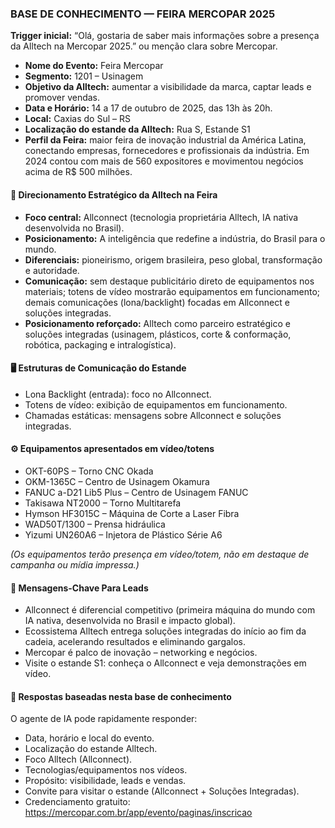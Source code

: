 ### BASE DE CONHECIMENTO — FEIRA MERCOPAR 2025

**Trigger inicial:** “Olá, gostaria de saber mais informações sobre a presença da Alltech na Mercopar 2025.” ou menção clara sobre Mercopar.

- **Nome do Evento:** Feira Mercopar
- **Segmento:** 1201 – Usinagem
- **Objetivo da Alltech:** aumentar a visibilidade da marca, captar leads e promover vendas.
- **Data e Horário:** 14 a 17 de outubro de 2025, das 13h às 20h.
- **Local:** Caxias do Sul – RS
- **Localização do estande da Alltech:** Rua S, Estande S1
- **Perfil da Feira:** maior feira de inovação industrial da América Latina, conectando empresas, fornecedores e profissionais da indústria. Em 2024 contou com mais de 560 expositores e movimentou negócios acima de R$ 500 milhões.

#### 🎯 Direcionamento Estratégico da Alltech na Feira

- **Foco central:** Allconnect (tecnologia proprietária Alltech, IA nativa desenvolvida no Brasil).
- **Posicionamento:** A inteligência que redefine a indústria, do Brasil para o mundo.
- **Diferenciais:** pioneirismo, origem brasileira, peso global, transformação e autoridade.
- **Comunicação:** sem destaque publicitário direto de equipamentos nos materiais; totens de vídeo mostrarão equipamentos em funcionamento; demais comunicações (lona/backlight) focadas em Allconnect e soluções integradas.
- **Posicionamento reforçado:** Alltech como parceiro estratégico e soluções integradas (usinagem, plásticos, corte & conformação, robótica, packaging e intralogística).

#### 🖥️ Estruturas de Comunicação do Estande

- Lona Backlight (entrada): foco no Allconnect.
- Totens de vídeo: exibição de equipamentos em funcionamento.
- Chamadas estáticas: mensagens sobre Allconnect e soluções integradas.

#### ⚙️ Equipamentos apresentados em vídeo/totens

- OKT-60PS – Torno CNC Okada
- OKM-1365C – Centro de Usinagem Okamura
- FANUC a-D21 Lib5 Plus – Centro de Usinagem FANUC
- Takisawa NT2000 – Torno Multitarefa
- Hymson HF3015C – Máquina de Corte a Laser Fibra
- WAD50T/1300 – Prensa hidráulica
- Yizumi UN260A6 – Injetora de Plástico Série A6

*(Os equipamentos terão presença em vídeo/totem, não em destaque de campanha ou mídia impressa.)*

#### 🔑 Mensagens-Chave Para Leads

- Allconnect é diferencial competitivo (primeira máquina do mundo com IA nativa, desenvolvida no Brasil e impacto global).
- Ecossistema Alltech entrega soluções integradas do início ao fim da cadeia, acelerando resultados e eliminando gargalos.
- Mercopar é palco de inovação – networking e negócios.
- Visite o estande S1: conheça o Allconnect e veja demonstrações em vídeo.

#### 📲 Respostas baseadas nesta base de conhecimento

O agente de IA pode rapidamente responder:

- Data, horário e local do evento.
- Localização do estande Alltech.
- Foco Alltech (Allconnect).
- Tecnologias/equipamentos nos vídeos.
- Propósito: visibilidade, leads e vendas.
- Convite para visitar o estande (Allconnect + Soluções Integradas).
- Credenciamento gratuito: https://mercopar.com.br/app/evento/paginas/inscricao

